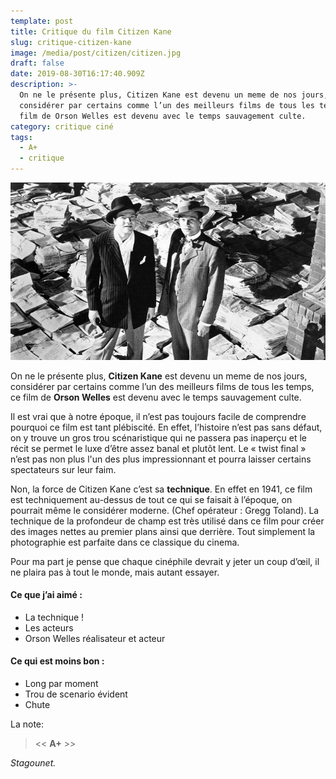 ```yaml
---
template: post
title: Critique du film Citizen Kane
slug: critique-citizen-kane
image: /media/post/citizen/citizen.jpg
draft: false
date: 2019-08-30T16:17:40.909Z
description: >-
  On ne le présente plus, Citizen Kane est devenu un meme de nos jours,
  considérer par certains comme l’un des meilleurs films de tous les temps, ce
  film de Orson Welles est devenu avec le temps sauvagement culte.
category: critique ciné
tags:
  - A+
  - critique
---
```

![](/media/post/citizen/citizen.jpg)

On ne le présente plus, **Citizen Kane** est devenu un meme de nos jours, considérer par certains comme l’un des meilleurs films de tous les temps, ce film de **Orson Welles** est devenu avec le temps sauvagement culte.

Il est vrai que à notre époque, il n’est pas toujours facile de comprendre pourquoi ce film est tant plébiscité. En effet, l’histoire n’est pas sans défaut, on y trouve un gros trou scénaristique qui ne passera pas inaperçu et le récit se permet le luxe d’être assez banal et plutôt lent. Le « twist final » n’est pas non plus l'un des plus impressionnant et pourra laisser certains spectateurs sur leur faim.

Non, la force de Citizen Kane c’est sa **technique**. En effet en 1941, ce film est techniquement au-dessus de tout ce qui se faisait à l’époque, on pourrait même le considérer moderne. (Chef opérateur : Gregg Toland). La technique de la profondeur de champ est très utilisé dans ce film pour créer des images nettes au premier plans ainsi que derrière. Tout simplement la photographie est parfaite dans ce classique du cinema.

Pour ma part je pense que chaque cinéphile devrait y jeter un coup d’œil, il ne plaira pas à tout le monde, mais autant essayer.

#### Ce que j’ai aimé :

* La technique !
* Les acteurs
* Orson Welles réalisateur et acteur

#### Ce qui est moins bon :

* Long par moment
* Trou de scenario évident
* Chute

La note:

> << **A+** >>

_Stagounet._
